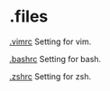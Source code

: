 # .files

[.vimrc](.vimrc)
Setting for vim.

[.bashrc](.bashrc)
Setting for bash.

[.zshrc](.zshrc)
Setting for zsh.

